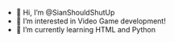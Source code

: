 - 👋 Hi, I’m @SianShouldShutUp
- 👀 I’m interested in Video Game development!
- 🌱 I’m currently learning HTML and Python

<!---
SianShouldShutUp/SianShouldShutUp is a ✨ special ✨ repository because its `README.md` (this file) appears on your GitHub profile.
You can click the Preview link to take a look at your changes.
--->

